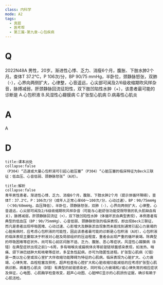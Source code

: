 ```yaml
---
class: 内科学
mode: A2
tags:
  - 真题
  - 医考帮
  - 第三篇-第九章-心包疾病
---
```


# Q
2022N48A 男性，20岁。渐进性心悸、乏力、消瘦6个月，腹胀、下肢水肿2个月。查体T 37.2℃，P 106次/分，BP 90/75 mmHg，半卧位，颈静脉怒张，双肺（-），心界向两侧扩大，心律整，心音遥远，心尖部可闻及2/6级收缩期吹风样杂音，脉搏减弱，肝颈静脉回流征阳性，双下肢凹陷性水肿（+），该患者最可能的诊断是
A.心包积液
B.风湿性心瓣膜病
C.扩张型心肌病
D.病毒性心肌炎

# A
A
# D
```ad-note
title:课本出处
collapse:false
（P304）“迅速或大量心包积液可引起心脏压塞”（P304）“心脏压塞的临床特征为Beck三联征：低血压、心音低弱、颈静脉怒张”（A对）。
```

```ad-summary
title:解析
collapse:false
青年男性患者，渐进性心悸、乏力、消瘦6个月，腹胀、下肢水肿2个月（提示体循环障碍），查体T：37.2℃，P：106次/分（成年人正常心率60～100次/分，心动过速），BP：90/75mmHg（＜90/60mmHg，血压降低），半卧位，颈静脉怒张，双肺（-），心界向两侧扩大，心律整，心音遥远，心尖部可闻及2/6级收缩期吹风样杂音（可能与心脏舒张功能受限导致的乳头肌缺血有关），脉搏减弱，肝颈静脉回流征（+），双下肢凹陷性水肿（体循环淤血典型表现），本例患者有典型的低血压（BP：90/75mmHg）、心音低弱、颈静脉怒张的临床表现，即出现Beck三联征，而凡是患者出现呼吸困难、心动过速、心影增大及静脉淤血现象而未能找到通常引起心力衰竭的心脏疾病时，应考虑心包积液的可能性，因此该患者最可能的诊断是心包积液（A对），心包积液的临床表现主要取决于积液对心脏及局部组织的压迫程度，重者会出现严重的循环衰竭。除典型的呼吸困难等症状外，尚可有心前区闷胀不适、乏力、腹胀、恶心等症状。风湿性心瓣膜病（B错）在典型症状出现之前1～6周，多有咽喉炎或扁桃体炎等前驱链球菌感染表现，如发热、咽痛、颌下淋巴结肿大和咳嗽等症状，多呈急性起病，亦可为隐匿性进程。扩张型心肌病（C错）是一类以左心室或双心室扩大伴收缩功能障碍为特征的心肌病，临床表现为心脏扩大、心力衰竭、心律失常、血栓栓塞及猝死，超声检查有心腔扩大和心脏收缩功能减低的应考虑扩张型心肌病诊断。病毒性心肌炎（D错）有典型的前驱感染史，同时有心力衰竭和/或心律失常的相应症状及体征，心电图、心肌酶学检查改变，超声心动图、心脏MRI显示的心肌损伤证据，确诊有赖于心肌活检。
```

